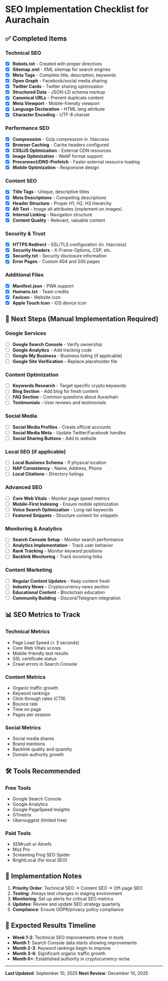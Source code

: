 # SEO Implementation Checklist for Aurachain

## ✅ Completed Items

### Technical SEO
- [x] **Robots.txt** - Created with proper directives
- [x] **Sitemap.xml** - XML sitemap for search engines
- [x] **Meta Tags** - Complete title, description, keywords
- [x] **Open Graph** - Facebook/social media sharing
- [x] **Twitter Cards** - Twitter sharing optimization
- [x] **Structured Data** - JSON-LD schema markup
- [x] **Canonical URLs** - Prevent duplicate content
- [x] **Meta Viewport** - Mobile-friendly viewport
- [x] **Language Declaration** - HTML lang attribute
- [x] **Character Encoding** - UTF-8 charset

### Performance SEO
- [x] **Compression** - Gzip compression in .htaccess
- [x] **Browser Caching** - Cache headers configured
- [x] **CSS/JS Optimization** - External CDN resources
- [x] **Image Optimization** - WebP format support
- [x] **Preconnect/DNS-Prefetch** - Faster external resource loading
- [x] **Mobile Optimization** - Responsive design

### Content SEO
- [x] **Title Tags** - Unique, descriptive titles
- [x] **Meta Descriptions** - Compelling descriptions
- [x] **Header Structure** - Proper H1, H2, H3 hierarchy
- [x] **Alt Text** - Image alt attributes (implement on images)
- [x] **Internal Linking** - Navigation structure
- [x] **Content Quality** - Relevant, valuable content

### Security & Trust
- [x] **HTTPS Redirect** - SSL/TLS configuration (in .htaccess)
- [x] **Security Headers** - X-Frame-Options, CSP, etc.
- [x] **Security.txt** - Security disclosure information
- [x] **Error Pages** - Custom 404 and 500 pages

### Additional Files
- [x] **Manifest.json** - PWA support
- [x] **Humans.txt** - Team credits
- [x] **Favicon** - Website icon
- [x] **Apple Touch Icon** - iOS device icon

## 🔄 Next Steps (Manual Implementation Required)

### Google Services
- [ ] **Google Search Console** - Verify ownership
- [ ] **Google Analytics** - Add tracking code
- [ ] **Google My Business** - Business listing (if applicable)
- [ ] **Google Site Verification** - Replace placeholder file

### Content Optimization
- [ ] **Keywords Research** - Target specific crypto keywords
- [ ] **Blog Section** - Add blog for fresh content
- [ ] **FAQ Section** - Common questions about Aurachain
- [ ] **Testimonials** - User reviews and testimonials

### Social Media
- [ ] **Social Media Profiles** - Create official accounts
- [ ] **Social Media Meta** - Update Twitter/Facebook handles
- [ ] **Social Sharing Buttons** - Add to website

### Local SEO (if applicable)
- [ ] **Local Business Schema** - If physical location
- [ ] **NAP Consistency** - Name, Address, Phone
- [ ] **Local Citations** - Directory listings

### Advanced SEO
- [ ] **Core Web Vitals** - Monitor page speed metrics
- [ ] **Mobile-First Indexing** - Ensure mobile optimization
- [ ] **Voice Search Optimization** - Long-tail keywords
- [ ] **Featured Snippets** - Structure content for snippets

### Monitoring & Analytics
- [ ] **Search Console Setup** - Monitor search performance
- [ ] **Analytics Implementation** - Track user behavior
- [ ] **Rank Tracking** - Monitor keyword positions
- [ ] **Backlink Monitoring** - Track incoming links

### Content Marketing
- [ ] **Regular Content Updates** - Keep content fresh
- [ ] **Industry News** - Cryptocurrency news section
- [ ] **Educational Content** - Blockchain education
- [ ] **Community Building** - Discord/Telegram integration

## 📊 SEO Metrics to Track

### Technical Metrics
- Page Load Speed (< 3 seconds)
- Core Web Vitals scores
- Mobile-friendly test results
- SSL certificate status
- Crawl errors in Search Console

### Content Metrics
- Organic traffic growth
- Keyword rankings
- Click-through rates (CTR)
- Bounce rate
- Time on page
- Pages per session

### Social Metrics
- Social media shares
- Brand mentions
- Backlink quality and quantity
- Domain authority growth

## 🛠️ Tools Recommended

### Free Tools
- Google Search Console
- Google Analytics
- Google PageSpeed Insights
- GTmetrix
- Ubersuggest (limited free)

### Paid Tools
- SEMrush or Ahrefs
- Moz Pro
- Screaming Frog SEO Spider
- BrightLocal (for local SEO)

## 📝 Implementation Notes

1. **Priority Order**: Technical SEO → Content SEO → Off-page SEO
2. **Testing**: Always test changes in staging environment
3. **Monitoring**: Set up alerts for critical SEO metrics
4. **Updates**: Review and update SEO strategy quarterly
5. **Compliance**: Ensure GDPR/privacy policy compliance

## 🎯 Expected Results Timeline

- **Week 1-2**: Technical SEO improvements show in tools
- **Month 1**: Search Console data starts showing improvements
- **Month 2-3**: Keyword rankings begin to improve
- **Month 3-6**: Significant organic traffic growth
- **Month 6+**: Established authority in cryptocurrency niche

---

**Last Updated**: September 10, 2025
**Next Review**: December 10, 2025
